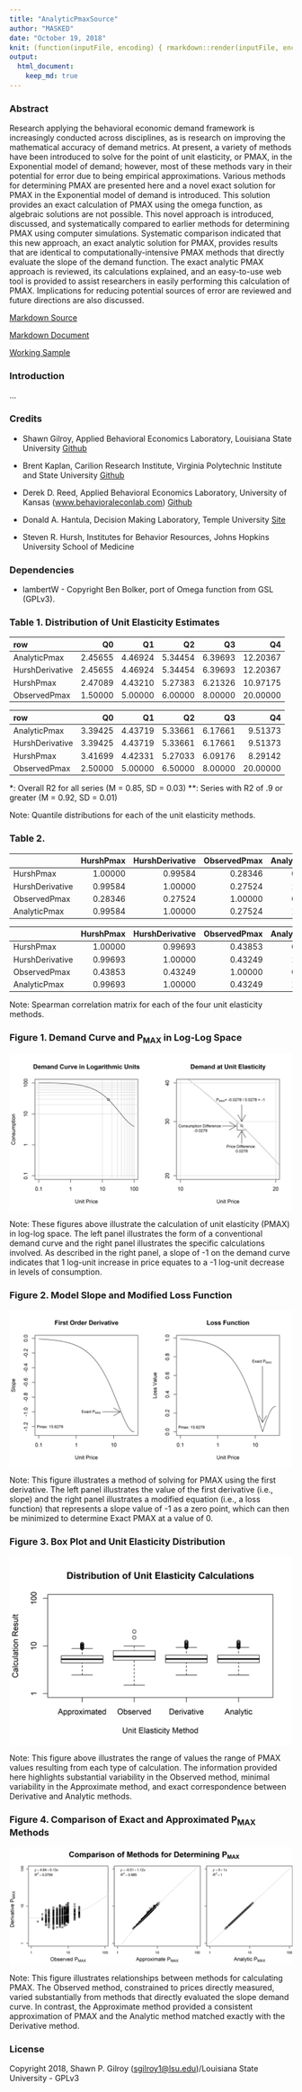 ```yaml
---
title: "AnalyticPmaxSource"
author: "MASKED"
date: "October 19, 2018"
knit: (function(inputFile, encoding) { rmarkdown::render(inputFile, encoding = encoding, output_file = paste0(dirname(inputFile),'/README.md')) })
output:
  html_document:
    keep_md: true
---
```


### Abstract

Research applying the behavioral economic demand framework is increasingly conducted across disciplines, as is research on improving the mathematical accuracy of demand metrics. At present, a variety of methods have been introduced to solve for the point of unit elasticity, or PMAX, in the Exponential model of demand; however, most of these methods vary in their potential for error due to being empirical approximations. Various methods for determining PMAX are presented here and a novel exact solution for PMAX in the Exponential model of demand is introduced. This solution provides an exact calculation of PMAX using the omega function, as algebraic solutions are not possible. This novel approach is introduced, discussed, and systematically compared to earlier methods for determining PMAX using computer simulations. Systematic comparison indicated that this new approach, an exact analytic solution for PMAX, provides results that are identical to computationally-intensive PMAX methods that directly evaluate the slope of the demand function. The exact analytic PMAX approach is reviewed, its calculations explained, and an easy-to-use web tool is provided to assist researchers in easily performing this calculation of PMAX. Implications for reducing potential sources of error are reviewed and future directions are also discussed.

[Markdown Source](https://github.com/miyamot0/AnalyticPmaxSource/blob/master/AnalyticPmaxSource.Rmd)

[Markdown Document](http://htmlpreview.github.com/?https://github.com/miyamot0/AnalyticPmaxSource/blob/master/AnalyticPmaxSource.html)

[Working Sample](http://www.smallnstats.com/index.php?page=PMAX)

### Introduction

...

### Credits

* Shawn Gilroy, Applied Behavioral Economics Laboratory, Louisiana State University [Github](https://github.com/miyamot0)

* Brent Kaplan, Carilion Research Institute, Virginia Polytechnic Institute and State University [Github](https://github.com/brentkaplan)

* Derek D. Reed, Applied Behavioral Economics Laboratory, University of Kansas (www.behavioraleconlab.com) [Github](https://github.com/derekdreed)

* Donald A. Hantula, Decision Making Laboratory, Temple University [Site](http://astro.temple.edu/~hantula/)

* Steven R. Hursh, Institutes for Behavior Resources, Johns Hopkins University School of Medicine

### Dependencies

- lambertW - Copyright Ben Bolker, port of Omega function from GSL (GPLv3).



### Table 1. Distribution of Unit Elasticity Estimates


|row             |      Q0|      Q1|      Q2|      Q3|       Q4|
|:---------------|-------:|-------:|-------:|-------:|--------:|
|AnalyticPmax    | 2.45655| 4.46924| 5.34454| 6.39693| 12.20367|
|HurshDerivative | 2.45655| 4.46924| 5.34454| 6.39693| 12.20367|
|HurshPmax       | 2.47089| 4.43210| 5.27383| 6.21326| 10.97175|
|ObservedPmax    | 1.50000| 5.00000| 6.00000| 8.00000| 20.00000|



|row             |      Q0|      Q1|      Q2|      Q3|       Q4|
|:---------------|-------:|-------:|-------:|-------:|--------:|
|AnalyticPmax    | 3.39425| 4.43719| 5.33661| 6.17661|  9.51373|
|HurshDerivative | 3.39425| 4.43719| 5.33661| 6.17661|  9.51373|
|HurshPmax       | 3.41699| 4.42331| 5.27033| 6.09176|  8.29142|
|ObservedPmax    | 2.50000| 5.00000| 6.50000| 8.00000| 20.00000|

*: Overall R2 for all series (M = 0.85, SD = 0.03)
**: Series with R2 of .9 or greater (M = 0.92, SD = 0.01)

Note: Quantile distributions for each of the unit elasticity methods.

### Table 2.


|                | HurshPmax| HurshDerivative| ObservedPmax| AnalyticPmax|
|:---------------|---------:|---------------:|------------:|------------:|
|HurshPmax       |   1.00000|         0.99584|      0.28346|      0.99584|
|HurshDerivative |   0.99584|         1.00000|      0.27524|      1.00000|
|ObservedPmax    |   0.28346|         0.27524|      1.00000|      0.27524|
|AnalyticPmax    |   0.99584|         1.00000|      0.27524|      1.00000|



|                | HurshPmax| HurshDerivative| ObservedPmax| AnalyticPmax|
|:---------------|---------:|---------------:|------------:|------------:|
|HurshPmax       |   1.00000|         0.99693|      0.43853|      0.99693|
|HurshDerivative |   0.99693|         1.00000|      0.43249|      1.00000|
|ObservedPmax    |   0.43853|         0.43249|      1.00000|      0.43249|
|AnalyticPmax    |   0.99693|         1.00000|      0.43249|      1.00000|

Note: Spearman correlation matrix for each of the four unit elasticity methods.

### Figure 1. Demand Curve and P<sub>MAX</sub> in Log-Log Space

<img src="plots/Figure_1-1.png" style="display: block; margin: auto;" />

Note: These figures above illustrate the calculation of unit elasticity (PMAX) in log-log space. The left panel illustrates the form of a conventional demand curve and the right panel illustrates the specific calculations involved. As described in the right panel, a slope of -1 on the demand curve indicates that 1 log-unit increase in price equates to a -1 log-unit decrease in levels of consumption.

### Figure 2. Model Slope and Modified Loss Function

<img src="plots/Figure_2-1.png" style="display: block; margin: auto;" />

Note: This figure illustrates a method of solving for PMAX using the first derivative. The left panel illustrates the value of the first derivative (i.e., slope) and the right panel illustrates a modified equation (i.e., a loss function) that represents a slope value of -1 as a zero point, which can then be minimized to determine Exact PMAX at a value of 0.

### Figure 3. Box Plot and Unit Elasticity Distribution

<img src="plots/Figure_3-1.png" style="display: block; margin: auto;" />

Note: This figure above illustrates the range of values the range of PMAX values resulting from each type of calculation. The information provided here highlights substantial variability in the Observed method, minimal variability in the Approximate method, and exact correspondence between Derivative and Analytic methods.

### Figure 4. Comparison of Exact and Approximated P<sub>MAX</sub> Methods

<img src="plots/Figure_4-1.png" style="display: block; margin: auto;" />

Note: This figure illustrates relationships between methods for calculating PMAX. The Observed method, constrained to prices directly measured, varied substantially from methods that directly evaluated the slope demand curve. In contrast, the Approximate method provided a consistent approximation of PMAX and the Analytic method matched exactly with the Derivative method.

### License

Copyright 2018, Shawn P. Gilroy (sgilroy1@lsu.edu)/Louisiana State University - GPLv3
